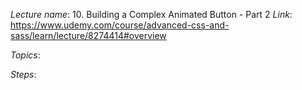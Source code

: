 _Lecture name_: 10. Building a Complex Animated Button - Part 2
_Link_: https://www.udemy.com/course/advanced-css-and-sass/learn/lecture/8274414#overview


_Topics_:




_Steps_:
